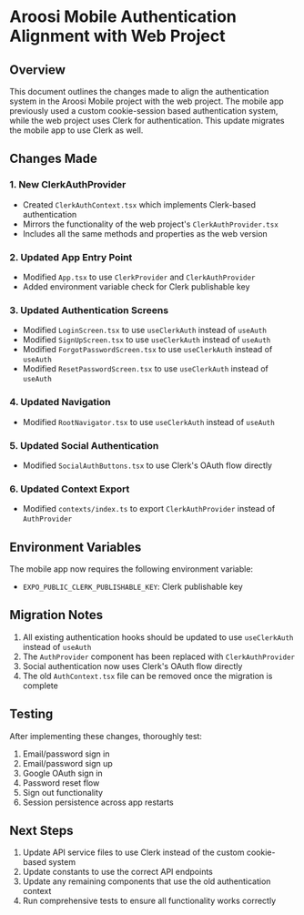 # Aroosi Mobile Authentication Alignment with Web Project

## Overview
This document outlines the changes made to align the authentication system in the Aroosi Mobile project with the web project. The mobile app previously used a custom cookie-session based authentication system, while the web project uses Clerk for authentication. This update migrates the mobile app to use Clerk as well.

## Changes Made

### 1. New ClerkAuthProvider
- Created `ClerkAuthContext.tsx` which implements Clerk-based authentication
- Mirrors the functionality of the web project's `ClerkAuthProvider.tsx`
- Includes all the same methods and properties as the web version

### 2. Updated App Entry Point
- Modified `App.tsx` to use `ClerkProvider` and `ClerkAuthProvider`
- Added environment variable check for Clerk publishable key

### 3. Updated Authentication Screens
- Modified `LoginScreen.tsx` to use `useClerkAuth` instead of `useAuth`
- Modified `SignUpScreen.tsx` to use `useClerkAuth` instead of `useAuth`
- Modified `ForgotPasswordScreen.tsx` to use `useClerkAuth` instead of `useAuth`
- Modified `ResetPasswordScreen.tsx` to use `useClerkAuth` instead of `useAuth`

### 4. Updated Navigation
- Modified `RootNavigator.tsx` to use `useClerkAuth` instead of `useAuth`

### 5. Updated Social Authentication
- Modified `SocialAuthButtons.tsx` to use Clerk's OAuth flow directly

### 6. Updated Context Export
- Modified `contexts/index.ts` to export `ClerkAuthProvider` instead of `AuthProvider`

## Environment Variables
The mobile app now requires the following environment variable:
- `EXPO_PUBLIC_CLERK_PUBLISHABLE_KEY`: Clerk publishable key

## Migration Notes
1. All existing authentication hooks should be updated to use `useClerkAuth` instead of `useAuth`
2. The `AuthProvider` component has been replaced with `ClerkAuthProvider`
3. Social authentication now uses Clerk's OAuth flow directly
4. The old `AuthContext.tsx` file can be removed once the migration is complete

## Testing
After implementing these changes, thoroughly test:
1. Email/password sign in
2. Email/password sign up
3. Google OAuth sign in
4. Password reset flow
5. Sign out functionality
6. Session persistence across app restarts

## Next Steps
1. Update API service files to use Clerk instead of the custom cookie-based system
2. Update constants to use the correct API endpoints
3. Update any remaining components that use the old authentication context
4. Run comprehensive tests to ensure all functionality works correctly